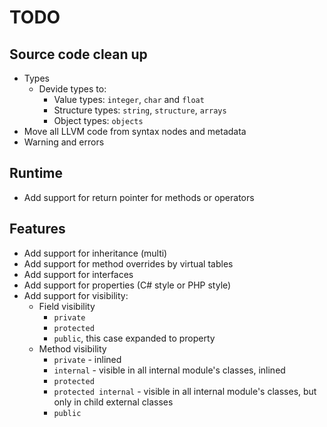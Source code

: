 TODO
====

Source code clean up
--------------------
* Types
    * Devide types to:
        * Value types: `integer`, `char` and `float`
        * Structure types: `string`, `structure`, `arrays`
        * Object types: `objects`
* Move all LLVM code from syntax nodes and metadata
* Warning and errors

Runtime
-------
* Add support for return pointer for methods or operators

Features
--------
* Add support for inheritance (multi)
* Add support for method overrides by virtual tables
* Add support for interfaces
* Add support for properties (C# style or PHP style)
* Add support for visibility:
    * Field visibility
        * `private`
        * `protected`
        * `public`, this case expanded to property
    * Method visibility
        * `private`   - inlined
        * `internal`  - visible in all internal module's classes, inlined
        * `protected`
        * `protected internal` - visible in all internal module's classes, but only in child external classes
        * `public`